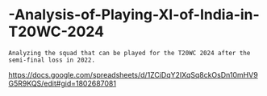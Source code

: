 # -Analysis-of-Playing-XI-of-India-in-T20WC-2024
    Analyzing the squad that can be played for the T20WC 2024 after the semi-final loss in 2022.
https://docs.google.com/spreadsheets/d/1ZCiDqY2IXqSq8ckOsDn10mHV9G5R9KQS/edit#gid=1802687081
